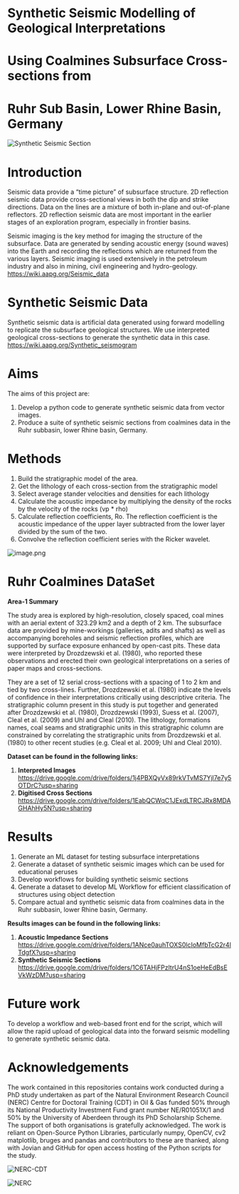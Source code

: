 **Synthetic Seismic Modelling of Geological Interpretations**
==============================================
**Using Coalmines Subsurface Cross-sections from**
=========================================
**Ruhr Sub Basin, Lower Rhine Basin, Germany**
======================================

![Synthetic Seismic Section](https://i.imgur.com/xFOw79c.png)

Introduction
==========
Seismic data provide a “time picture” of subsurface structure. 2D reflection seismic data provide cross-sectional views in both the dip and strike directions. Data on the lines are a mixture of both in-plane and out-of-plane reflectors. 2D reflection seismic data are most important in the earlier stages of an exploration program, especially in frontier basins.

Seismic imaging is the key method for imaging the structure of the subsurface. Data are generated by sending acoustic energy (sound waves) into the Earth and recording the reflections which are returned from the various layers. Seismic imaging is used extensively in the petroleum industry and also in mining, civil engineering and hydro-geology.
https://wiki.aapg.org/Seismic_data

Synthetic Seismic Data
===================
Synthetic seismic data is artificial data generated using forward modelling to replicate the subsurface geological structures. We use interpreted geological cross-sections to generate the synthetic data in this case.
https://wiki.aapg.org/Synthetic_seismogram

Aims
====
The aims of this project are:

1.	Develop a python code to generate synthetic seismic data from vector images.
2.	Produce a suite of synthetic seismic sections from coalmines data in the Ruhr subbasin, lower Rhine basin, Germany.

Methods
=======
1.	Build the stratigraphic model of the area.
2.	Get the lithology of each cross-section from the stratigraphic model
3.	Select average stander velocities and densities for each lithology
4.	Calculate the acoustic impedance by multiplying the density of the rocks by the velocity of the rocks (vp * rho)
5.	Calculate reflection coefficients, Ro. The reflection coefficient is the acoustic impedance of the upper layer subtracted from the lower layer divided by the sum of the two. 
6.	Convolve the reflection coefficient series with the Ricker wavelet.

![image.png](https://wikimedia.org/api/rest_v1/media/math/render/svg/4243db6b3dab87b7be571c98f8f7568824ad4a6a)


Ruhr Coalmines DataSet
=====================
**Area-1 Summary**

The study area is explored by high-resolution, closely spaced, coal mines with an aerial extent of 323.29 km2 and a depth of 2 km. The subsurface data are provided by mine-workings (galleries, adits and shafts) as well as accompanying boreholes and seismic reflection profiles, which are supported by surface exposure enhanced by open-cast pits. These data were interpreted by Drozdzewski et al. (1980), who reported these observations and erected their own geological interpretations on a series of paper maps and cross-sections. 

They are a set of 12 serial cross-sections with a spacing of 1 to 2 km and tied by two cross-lines. Further, Drozdzewski et al. (1980) indicate the levels of confidence in their interpretations critically using descriptive criteria. The stratigraphic column present in this study is put together and generated after Drozdzewski et al. (1980), Drozdzewski (1993), Suess et al. (2007), Cleal et al. (2009) and Uhl and Cleal (2010). The lithology, formations names, coal seams and stratigraphic units in this stratigraphic column are constrained by correlating the stratigraphic units from Drozdzewski et al. (1980) to other recent studies (e.g. Cleal et al. 2009; Uhl and Cleal 2010). 

**Dataset can be found in the following links:**
1. **Interpreted Images** https://drive.google.com/drive/folders/1j4PBXQyVx89rkVTvMS7Yjl7e7y5OTDrC?usp=sharing
2. **Digitised Cross Sections** https://drive.google.com/drive/folders/1EabQCWqC1JExdLTRCJRx8MDAGHAhHy5N?usp=sharing




Results
======
1. Generate an ML dataset for testing subsurface interpretations
2. Generate a dataset of synthetic seismic images which can be used for educational peruses
3. Develop workflows for building synthetic seismic sections
4. Generate a dataset to develop ML Workflow for efficient classification of structures using object detection
5. Compare actual and synthetic seismic data from coalmines data in the Ruhr subbasin, lower Rhine basin, Germany.

**Results images can be found in the following links:**
1. **Acoustic Impedance Sections** https://drive.google.com/drive/folders/1ANce0auhTOXS0lcIoMfbTcG2r4lTdgfX?usp=sharing
2. **Synthetic Seismic Sections** https://drive.google.com/drive/folders/1C6TAHjFPzltrU4nS1oeHeEdBsEVkWzDM?usp=sharing

Future work
===========
To develop a workflow and web-based front end for the script, which will allow the rapid upload of geological data into the forward seismic modelling to generate synthetic seismic data.

Acknowledgements 
=================
The work contained in this repositories contains work conducted during a PhD study undertaken as part of the Natural Environment Research Council (NERC) Centre for Doctoral Training (CDT) in Oil & Gas funded 50% through its National Productivity Investment Fund grant number NE/R01051X/1 and 50% by the University of Aberdeen through its PhD Scholarship Scheme. The support of both organisations is gratefully acknowledged. The work is reliant on Open-Source Python Libraries, particularly numpy, OpenCV, cv2 matplotlib, bruges and pandas and contributors to these are thanked, along with Jovian and GitHub for open access hosting of the Python scripts for the study.

![NERC-CDT](https://nerc-cdt-oil-and-gas.ac.uk/wp-content/uploads/news/2015-news-NERC-funding.jpg)

![NERC](https://auracdt.hull.ac.uk/wp-content/uploads/2019/11/UKRI_NER_Council-Logo_Horiz-RGB.png)
